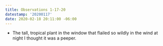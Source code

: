 ```yaml
---
title: Observations 1-17-20
datestamp: '20200117'
date: 2020-02-18 20:11:00 -06:00
---
```


- The tall, tropical plant in the window that flailed so wildly in the wind at night I thought it was a peeper.
